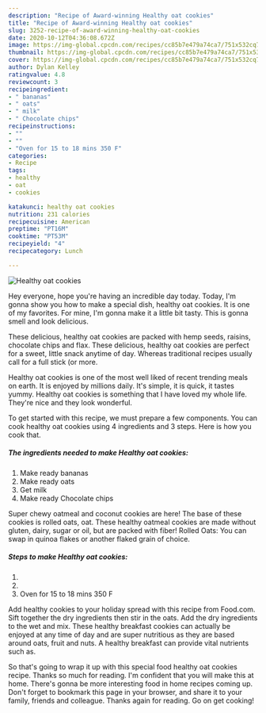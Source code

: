 ```yaml
---
description: "Recipe of Award-winning Healthy oat cookies"
title: "Recipe of Award-winning Healthy oat cookies"
slug: 3252-recipe-of-award-winning-healthy-oat-cookies
date: 2020-10-12T04:36:08.672Z
image: https://img-global.cpcdn.com/recipes/cc85b7e479a74ca7/751x532cq70/healthy-oat-cookies-recipe-main-photo.jpg
thumbnail: https://img-global.cpcdn.com/recipes/cc85b7e479a74ca7/751x532cq70/healthy-oat-cookies-recipe-main-photo.jpg
cover: https://img-global.cpcdn.com/recipes/cc85b7e479a74ca7/751x532cq70/healthy-oat-cookies-recipe-main-photo.jpg
author: Dylan Kelley
ratingvalue: 4.8
reviewcount: 3
recipeingredient:
- " bananas"
- " oats"
- " milk"
- " Chocolate chips"
recipeinstructions:
- ""
- ""
- "Oven for 15 to 18 mins 350 F"
categories:
- Recipe
tags:
- healthy
- oat
- cookies

katakunci: healthy oat cookies 
nutrition: 231 calories
recipecuisine: American
preptime: "PT16M"
cooktime: "PT53M"
recipeyield: "4"
recipecategory: Lunch

---
```



![Healthy oat cookies](https://img-global.cpcdn.com/recipes/cc85b7e479a74ca7/751x532cq70/healthy-oat-cookies-recipe-main-photo.jpg)

Hey everyone, hope you're having an incredible day today. Today, I'm gonna show you how to make a special dish, healthy oat cookies. It is one of my favorites. For mine, I'm gonna make it a little bit tasty. This is gonna smell and look delicious.

These delicious, healthy oat cookies are packed with hemp seeds, raisins, chocolate chips and flax. These delicious, healthy oat cookies are perfect for a sweet, little snack anytime of day. Whereas traditional recipes usually call for a full stick (or more.

Healthy oat cookies is one of the most well liked of recent trending meals on earth. It is enjoyed by millions daily. It's simple, it is quick, it tastes yummy. Healthy oat cookies is something that I have loved my whole life. They're nice and they look wonderful.


To get started with this recipe, we must prepare a few components. You can cook healthy oat cookies using 4 ingredients and 3 steps. Here is how you cook that.

<!--inarticleads1-->

##### The ingredients needed to make Healthy oat cookies:

1. Make ready  bananas
1. Make ready  oats
1. Get  milk
1. Make ready  Chocolate chips


Super chewy oatmeal and coconut cookies are here! The base of these cookies is rolled oats, oat. These healthy oatmeal cookies are made without gluten, dairy, sugar or oil, but are packed with fiber! Rolled Oats: You can swap in quinoa flakes or another flaked grain of choice. 

<!--inarticleads2-->

##### Steps to make Healthy oat cookies:

1. 
1. 
1. Oven for 15 to 18 mins 350 F


Add healthy cookies to your holiday spread with this recipe from Food.com. Sift together the dry ingredients then stir in the oats. Add the dry ingredients to the wet and mix. These healthy breakfast cookies can actually be enjoyed at any time of day and are super nutritious as they are based around oats, fruit and nuts. A healthy breakfast can provide vital nutrients such as. 

So that's going to wrap it up with this special food healthy oat cookies recipe. Thanks so much for reading. I'm confident that you will make this at home. There's gonna be more interesting food in home recipes coming up. Don't forget to bookmark this page in your browser, and share it to your family, friends and colleague. Thanks again for reading. Go on get cooking!
